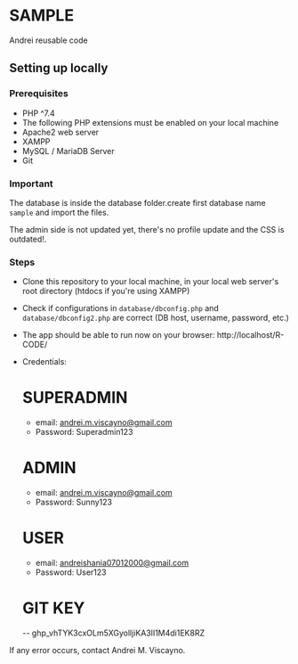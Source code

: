 # SAMPLE
Andrei reusable code

## Setting up locally
### Prerequisites
- PHP ^7.4
- The following PHP extensions must be enabled on your local machine
- Apache2 web server
- XAMPP
- MySQL / MariaDB Server
- Git

### Important
The database is inside the database folder.create first database name `sample` and import the files.

The admin side is not updated yet, there's no profile update and the CSS is outdated!.

### Steps
- Clone this repository to your local machine, in your local web server's root directory (htdocs if you're using XAMPP)
- Check if configurations in `database/dbconfig.php` and `database/dbconfig2.php` are correct (DB host, username, password, etc.)
- The app should be able to run now on your browser: http://localhost/R-CODE/
- Credentials:

    # SUPERADMIN
    - email: andrei.m.viscayno@gmail.com
    - Password: Superadmin123

    # ADMIN
    - email: andrei.m.viscayno@gmail.com
    - Password: Sunny123

    # USER
    - email: andreishania07012000@gmail.com
    - Password: User123

    # GIT KEY
    -- 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

If any error occurs, contact Andrei M. Viscayno.